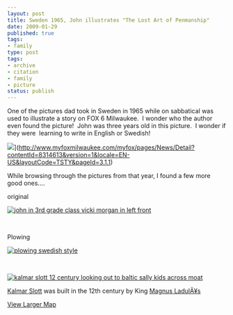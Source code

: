 ```yaml
---
layout: post
title: Sweden 1965, John illustrates "The Lost Art of Penmanship"
date: 2009-01-29
published: true
tags:
- family
type: post
tags:
- archive
- citation
- family
- picture
status: publish
---
```

One of the pictures dad took in Sweden in 1965 while on sabbatical was used to illustrate a story on FOX 6 Milwaukee.  I wonder who the author even found the picture!  John was three years old in this picture.  I wonder if they were  learning to write in English or Swedish!

![](http://media.eick.us/2011/05/3234080496_6701a44959_o.png)](http://www.myfoxmilwaukee.com/myfox/pages/News/Detail?contentId=8314613&version=1&locale=EN-US&layoutCode=TSTY&pageId=3.1.1)


While browsing through the pictures from that year, I found a few more good ones....


original



[![john in 3rd grade class vicki morgan in left front](http://media.eick.us/2011/05/332664227_dfe30c73c2.jpg)](http://www.flickr.com/photos/andreweick/332664227/ "john in 3rd grade class vicki morgan in left front by AndrewEick, on Flickr")



 



Plowing



[![plowing swedish style](http://media.eick.us/2011/05/333051912_929c4e1787.jpg)](http://www.flickr.com/photos/andreweick/333051912/ "plowing swedish style by AndrewEick, on Flickr")



 



[![kalmar slott 12 century looking out to baltic sally kids across moat](http://media.eick.us/2011/05/332665707_b7106af8f3.jpg)](http://www.flickr.com/photos/andreweick/332665707/ "kalmar slott 12 century looking out to baltic sally kids across moat by AndrewEick, on Flickr")



[Kalmar Slott](http://en.wikipedia.org/wiki/Kalmar_Castle) was built in the 12th century by King [Magnus LadulÃ¥s](http://en.wikipedia.org/wiki/Magnus_Ladul%C3%A5s)



[View Larger Map](http://maps.google.com/maps?q=56.658,16.355&ie=UTF8&ll=56.663397,16.359243&spn=0.008987,0.028067&z=14&iwloc=addr&source=embed)

